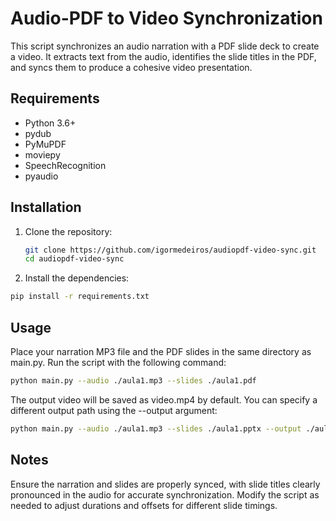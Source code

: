 # Audio-PDF to Video Synchronization

This script synchronizes an audio narration with a PDF slide deck to create a video. It extracts text from the audio, identifies the slide titles in the PDF, and syncs them to produce a cohesive video presentation.

## Requirements

- Python 3.6+
- pydub
- PyMuPDF
- moviepy
- SpeechRecognition
- pyaudio

## Installation

1. Clone the repository:
   ```sh
   git clone https://github.com/igormedeiros/audiopdf-video-sync.git
   cd audiopdf-video-sync

2. Install the dependencies:
```sh
pip install -r requirements.txt
```

## Usage
Place your narration MP3 file and the PDF slides in the same directory as main.py.
Run the script with the following command:
```sh
python main.py --audio ./aula1.mp3 --slides ./aula1.pdf
```

The output video will be saved as video.mp4 by default. You can specify a different output path using the --output argument:
```sh
python main.py --audio ./aula1.mp3 --slides ./aula1.pptx --output ./aula1.mp4
```

## Notes
Ensure the narration and slides are properly synced, with slide titles clearly pronounced in the audio for accurate synchronization.
Modify the script as needed to adjust durations and offsets for different slide timings.


